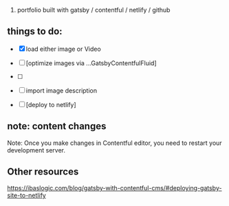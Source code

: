 <!-- edited by jez -->

1. portfolio built with gatsby / contentful / netlify / github

## things to do:

- [x] load either image or Video
- [ ] [optimize images via
           ...GatsbyContentfulFluid]
- [ ]
- [ ] import image description
- [ ]  [deploy to netlify]


## note: content changes

Note:
Once you make changes in Contentful editor,
you need to restart your development server.

## Other resources

https://ibaslogic.com/blog/gatsby-with-contentful-cms/#deploying-gatsby-site-to-netlify

<!-- :END -->
